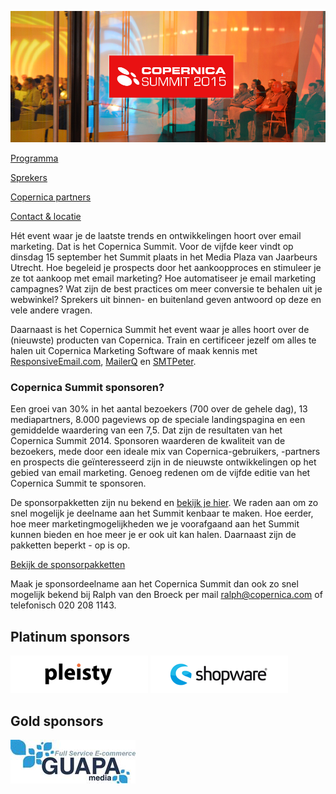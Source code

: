 [![](../images/headersummit2015.jpg)](https://www.copernica.com/nl/copernica-summit)

[Programma](https://www.copernica.com/nl/copernica-summit/programma-copernica-summit "Copernica Summit programma")

[Sprekers](https://www.copernica.com/nl/copernica-summit/sprekers-copernica-summit "Copernica Summit sprekers")

[Copernica
partners](https://www.copernica.com/nl/copernica-summit/copernica-partners "Copernica partners")

[Contact &
locatie](https://www.copernica.com/nl/copernica-summit/contact-locatie "Copernica Summit contact & locatie")

Hét event waar je de laatste trends en ontwikkelingen hoort over email
marketing. Dat is het Copernica Summit. Voor de vijfde keer vindt op
dinsdag 15 september het Summit plaats in het Media Plaza van Jaarbeurs
Utrecht. Hoe begeleid je prospects door het aankoopproces en stimuleer
je ze tot aankoop met email marketing? Hoe automatiseer je email
marketing campagnes? Wat zijn de best practices om meer conversie te
behalen uit je webwinkel? Sprekers uit binnen- en buitenland geven
antwoord op deze en vele andere vragen.

Daarnaast is het Copernica Summit het event waar je alles hoort over de
(nieuwste) producten van Copernica. Train en certificeer jezelf om alles
te halen uit Copernica Marketing Software of maak kennis met
[ResponsiveEmail.com](https://www.responsiveemail.com/ "ResponsiveEmail.com"),
[MailerQ](https://www.mailerq.com/ "MailerQ") en
[SMTPeter](http://www.smtpeter.com/ "SMTPeter").

### Copernica Summit sponsoren?

Een groei van 30% in het aantal bezoekers (700 over de gehele dag), 13
mediapartners, 8.000 pageviews op de speciale landingspagina en een
gemiddelde waardering van een 7,5. Dat zijn de resultaten van het
Copernica Summit 2014. Sponsoren waarderen de kwaliteit van de
bezoekers, mede door een ideale mix van Copernica-gebruikers, -partners
en prospects die geïnteresseerd zijn in de nieuwste ontwikkelingen op
het gebied van email marketing. Genoeg redenen om de vijfde editie van
het Copernica Summit te sponsoren.

De sponsorpakketten zijn nu bekend en [bekijk je
hier](EventsNL/SponsorpakkettenSummit2015.pdf "Sponsorpakketten Copernica Summit").
We raden aan om zo snel mogelijk je deelname aan het Summit kenbaar te
maken. Hoe eerder, hoe meer marketingmogelijkheden we je voorafgaand aan
het Summit kunnen bieden en hoe meer je er ook uit kan halen. Daarnaast
zijn de pakketten beperkt - op is op.

[Bekijk de sponsorpakketten](EventsNL/SponsorpakkettenSummit2015.pdf)

Maak je sponsordeelname aan het Copernica Summit dan ook zo snel
mogelijk bekend bij Ralph van den Broeck per mail
[ralph@copernica.com](mailto:ralph@copernica.com) of telefonisch 020 208
1143.

  Platinum sponsors
  -----------------------------------------------------------------------------------------------------------------------------------------------------------------------------------------------------------------------------------------------------------------------------------------------------------------------------------------------
  [![Pleisty](../images/copernica-summit-partner-pleisty.png)](https://www.pleisty.com/?utm_source=copernica&utm_medium=sponsorlogo&utm_campaign=summit2015 "Pleisty") [![Shopware](../images/copernica-summit-partner-shopware.png)](http://www.shopware.com?utm_source=copernica&utm_medium=sponsorlogo&utm_campaign=summit2015 "Shopware")

  Gold sponsors
  -----------------------------------------------------------------------------------------------------------------------------------------------------------
  [![Guapa Media](../images/guapamedia.jpg)](https://www.guapamedia.nl/?utm_source=copernica&utm_medium=sponsorlogo&utm_campaign=summit2015 "Guapa Media")


